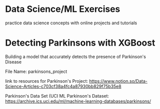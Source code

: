 # Data Science/ML Exercises
 practice data science concepts with online projects and tutorials

# Detecting Parkinsons with XGBoost
Building a model that accurately detects the presence of Parkinson's Disease

File Name: parkinsons_project

link to resources for Parkinson's Project: 
https://www.notion.so/Data-Science-Articles-c703cf38a4fc4a87930bb829f75b35e8

Parkinson's Data Set (UCI ML Parkinson's Dataset: 
https://archive.ics.uci.edu/ml/machine-learning-databases/parkinsons/
